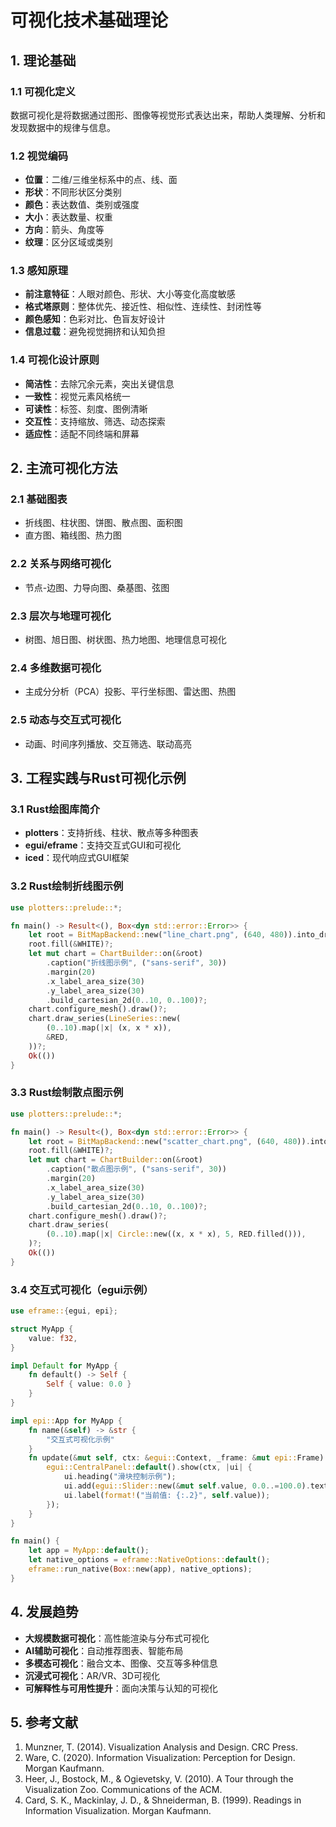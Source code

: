 # 可视化技术基础理论

## 1. 理论基础

### 1.1 可视化定义

数据可视化是将数据通过图形、图像等视觉形式表达出来，帮助人类理解、分析和发现数据中的规律与信息。

### 1.2 视觉编码

- **位置**：二维/三维坐标系中的点、线、面
- **形状**：不同形状区分类别
- **颜色**：表达数值、类别或强度
- **大小**：表达数量、权重
- **方向**：箭头、角度等
- **纹理**：区分区域或类别

### 1.3 感知原理

- **前注意特征**：人眼对颜色、形状、大小等变化高度敏感
- **格式塔原则**：整体优先、接近性、相似性、连续性、封闭性等
- **颜色感知**：色彩对比、色盲友好设计
- **信息过载**：避免视觉拥挤和认知负担

### 1.4 可视化设计原则

- **简洁性**：去除冗余元素，突出关键信息
- **一致性**：视觉元素风格统一
- **可读性**：标签、刻度、图例清晰
- **交互性**：支持缩放、筛选、动态探索
- **适应性**：适配不同终端和屏幕

## 2. 主流可视化方法

### 2.1 基础图表

- 折线图、柱状图、饼图、散点图、面积图
- 直方图、箱线图、热力图

### 2.2 关系与网络可视化

- 节点-边图、力导向图、桑基图、弦图

### 2.3 层次与地理可视化

- 树图、旭日图、树状图、热力地图、地理信息可视化

### 2.4 多维数据可视化

- 主成分分析（PCA）投影、平行坐标图、雷达图、热图

### 2.5 动态与交互式可视化

- 动画、时间序列播放、交互筛选、联动高亮

## 3. 工程实践与Rust可视化示例

### 3.1 Rust绘图库简介

- **plotters**：支持折线、柱状、散点等多种图表
- **egui/eframe**：支持交互式GUI和可视化
- **iced**：现代响应式GUI框架

### 3.2 Rust绘制折线图示例

```rust
use plotters::prelude::*;

fn main() -> Result<(), Box<dyn std::error::Error>> {
    let root = BitMapBackend::new("line_chart.png", (640, 480)).into_drawing_area();
    root.fill(&WHITE)?;
    let mut chart = ChartBuilder::on(&root)
        .caption("折线图示例", ("sans-serif", 30))
        .margin(20)
        .x_label_area_size(30)
        .y_label_area_size(30)
        .build_cartesian_2d(0..10, 0..100)?;
    chart.configure_mesh().draw()?;
    chart.draw_series(LineSeries::new(
        (0..10).map(|x| (x, x * x)),
        &RED,
    ))?;
    Ok(())
}
```

### 3.3 Rust绘制散点图示例

```rust
use plotters::prelude::*;

fn main() -> Result<(), Box<dyn std::error::Error>> {
    let root = BitMapBackend::new("scatter_chart.png", (640, 480)).into_drawing_area();
    root.fill(&WHITE)?;
    let mut chart = ChartBuilder::on(&root)
        .caption("散点图示例", ("sans-serif", 30))
        .margin(20)
        .x_label_area_size(30)
        .y_label_area_size(30)
        .build_cartesian_2d(0..10, 0..100)?;
    chart.configure_mesh().draw()?;
    chart.draw_series(
        (0..10).map(|x| Circle::new((x, x * x), 5, RED.filled())),
    )?;
    Ok(())
}
```

### 3.4 交互式可视化（egui示例）

```rust
use eframe::{egui, epi};

struct MyApp {
    value: f32,
}

impl Default for MyApp {
    fn default() -> Self {
        Self { value: 0.0 }
    }
}

impl epi::App for MyApp {
    fn name(&self) -> &str {
        "交互式可视化示例"
    }
    fn update(&mut self, ctx: &egui::Context, _frame: &mut epi::Frame) {
        egui::CentralPanel::default().show(ctx, |ui| {
            ui.heading("滑块控制示例");
            ui.add(egui::Slider::new(&mut self.value, 0.0..=100.0).text("值"));
            ui.label(format!("当前值: {:.2}", self.value));
        });
    }
}

fn main() {
    let app = MyApp::default();
    let native_options = eframe::NativeOptions::default();
    eframe::run_native(Box::new(app), native_options);
}
```

## 4. 发展趋势

- **大规模数据可视化**：高性能渲染与分布式可视化
- **AI辅助可视化**：自动推荐图表、智能布局
- **多模态可视化**：融合文本、图像、交互等多种信息
- **沉浸式可视化**：AR/VR、3D可视化
- **可解释性与可用性提升**：面向决策与认知的可视化

## 5. 参考文献

1. Munzner, T. (2014). Visualization Analysis and Design. CRC Press.
2. Ware, C. (2020). Information Visualization: Perception for Design. Morgan Kaufmann.
3. Heer, J., Bostock, M., & Ogievetsky, V. (2010). A Tour through the Visualization Zoo. Communications of the ACM.
4. Card, S. K., Mackinlay, J. D., & Shneiderman, B. (1999). Readings in Information Visualization. Morgan Kaufmann.
